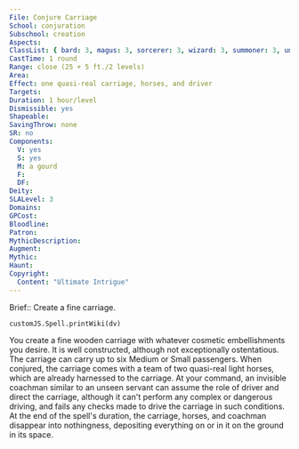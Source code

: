 ```yaml
---
File: Conjure Carriage
School: conjuration
Subschool: creation
Aspects: 
ClassList: { bard: 3, magus: 3, sorcerer: 3, wizard: 3, summoner: 3, unchained summoner: 3, witch: 3 }
CastTime: 1 round
Range: close (25 + 5 ft./2 levels)
Area: 
Effect: one quasi-real carriage, horses, and driver
Targets: 
Duration: 1 hour/level
Dismissible: yes
Shapeable: 
SavingThrow: none
SR: no
Components:
  V: yes
  S: yes
  M: a gourd
  F: 
  DF: 
Deity: 
SLALevel: 3
Domains: 
GPCost: 
Bloodline: 
Patron: 
MythicDescription: 
Augment: 
Mythic: 
Haunt: 
Copyright:
  Content: "Ultimate Intrigue"
---
```

Brief:: Create a fine carriage.

```dataviewjs
customJS.Spell.printWiki(dv)
```

You create a fine wooden carriage with whatever cosmetic embellishments you desire. It is well constructed, although not exceptionally ostentatious. The carriage can carry up to six Medium or Small passengers. When conjured, the carriage comes with a team of two quasi-real light horses, which are already harnessed to the carriage. At your command, an invisible coachman similar to an unseen servant can assume the role of driver and direct the carriage, although it can't perform any complex or dangerous driving, and fails any checks made to drive the carriage in such conditions. At the end of the spell's duration, the carriage, horses, and coachman disappear into nothingness, depositing everything on or in it on the ground in its space.

